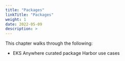 ```yaml
---
title: "Packages"
linkTitle: "Packages"
weight: 1
date: 2022-05-09
description: >  
---
```


This chapter walks through the following:

* EKS Anywhere curated package Harbor use cases
